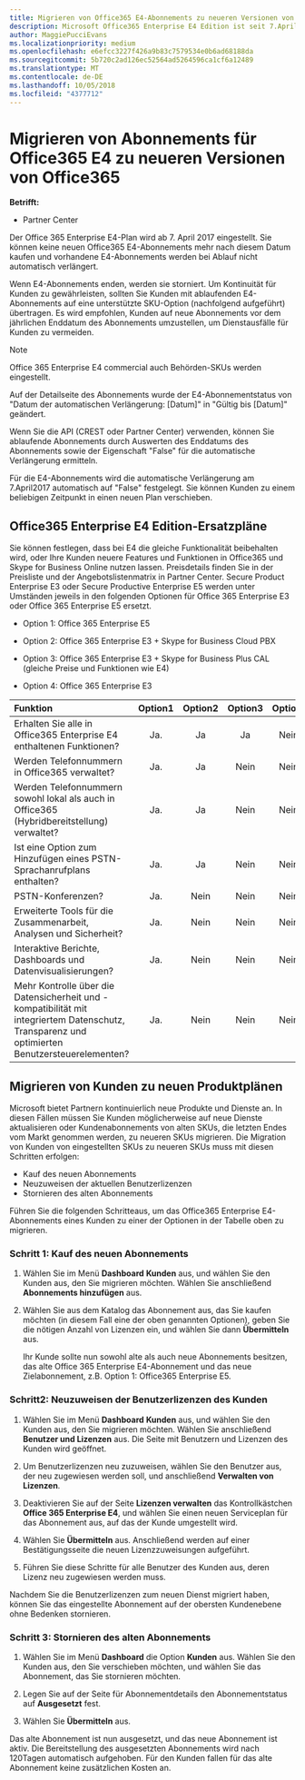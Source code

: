 ```yaml
---
title: Migrieren von Office365 E4-Abonnements zu neueren Versionen von Office365 | Partner Center
description: Microsoft Office365 Enterprise E4 Edition ist seit 7.April2017 eingestellt. Hier erfahren Sie, wie Sie Ihre Kundenabonnements zu neueren Versionen von Office365 migrieren.
author: MaggiePucciEvans
ms.localizationpriority: medium
ms.openlocfilehash: e6efcc3227f426a9b83c7579534e0b6ad68188da
ms.sourcegitcommit: 5b720c2ad126ec52564ad5264596ca1cf6a12489
ms.translationtype: MT
ms.contentlocale: de-DE
ms.lasthandoff: 10/05/2018
ms.locfileid: "4377712"
---
```

# <a name="migrate-office-365-e4-subscriptions-to-newer-office-365-versions"></a>Migrieren von Abonnements für Office365 E4 zu neueren Versionen von Office365

**Betrifft:**

-  Partner Center

Der Office 365 Enterprise E4-Plan wird ab 7. April 2017 eingestellt. Sie können keine neuen Office365 E4-Abonnements mehr nach diesem Datum kaufen und vorhandene E4-Abonnements werden bei Ablauf nicht automatisch verlängert.

Wenn E4-Abonnements enden, werden sie storniert. Um Kontinuität für Kunden zu gewährleisten, sollten Sie Kunden mit ablaufenden E4-Abonnements auf eine unterstützte SKU-Option (nachfolgend aufgeführt) übertragen. Es wird empfohlen, Kunden auf neue Abonnements vor dem jährlichen Enddatum des Abonnements umzustellen, um Dienstausfälle für Kunden zu vermeiden. 

> [!NOTE]  
>  Office 365 Enterprise E4 commercial auch Behörden-SKUs werden eingestellt.
 
Auf der Detailseite des Abonnements wurde der E4-Abonnementstatus von "Datum der automatischen Verlängerung: [Datum]" in "Gültig bis [Datum]" geändert. 

Wenn Sie die API (CREST oder Partner Center) verwenden, können Sie ablaufende Abonnements durch Auswerten des Enddatums des Abonnements sowie der Eigenschaft "False" für die automatische Verlängerung ermitteln. 

Für die E4-Abonnements wird die automatische Verlängerung am 7.April2017 automatisch auf "False" festgelegt. Sie können Kunden zu einem beliebigen Zeitpunkt in einen neuen Plan verschieben. 

## <a name="office-365-enterprise-e4-edition-replacement-plans"></a>Office365 Enterprise E4 Edition-Ersatzpläne

Sie können festlegen, dass bei E4 die gleiche Funktionalität beibehalten wird, oder Ihre Kunden neuere Features und Funktionen in Office365 und Skype for Business Online nutzen lassen. Preisdetails finden Sie in der Preisliste und der Angebotslistenmatrix in Partner Center. Secure Product Enterprise E3 oder Secure Productive Enterprise E5 werden unter Umständen jeweils in den folgenden Optionen für Office 365 Enterprise E3 oder Office 365 Enterprise E5 ersetzt.

- Option 1: Office 365 Enterprise E5

- Option 2: Office 365 Enterprise E3 + Skype for Business Cloud PBX

- Option 3: Office 365 Enterprise E3 + Skype for Business Plus CAL (gleiche Preise und Funktionen wie E4)

- Option 4: Office 365 Enterprise E3


| Funktion | Option1 | Option2 | Option3 | Option4 |
| :---    | :------: |   :---:  |   :---:  |   :---:  |
| Erhalten Sie alle in Office365 Enterprise E4 enthaltenen Funktionen? | Ja. | Ja | Ja | Nein. |
| Werden Telefonnummern in Office365 verwaltet? | Ja. | Ja | Nein | Nein. |
| Werden Telefonnummern sowohl lokal als auch in Office365 (Hybridbereitstellung) verwaltet? | Ja. | Ja | Nein | Nein. |
| Ist eine Option zum Hinzufügen eines PSTN-Sprachanrufplans enthalten? | Ja. | Ja | Nein | Nein. |
| PSTN-Konferenzen? | Ja. | Nein | Nein | Nein. |
| Erweiterte Tools für die Zusammenarbeit, Analysen und Sicherheit? | Ja. | Nein | Nein | Nein. |
| Interaktive Berichte, Dashboards und Datenvisualisierungen? | Ja. | Nein | Nein | Nein. | 
| Mehr Kontrolle über die Datensicherheit und -kompatibilität mit integriertem Datenschutz, Transparenz und optimierten Benutzersteuerelementen? | Ja. | Nein | Nein | Nein. | 

## <a name="transition-customers-to-new-product-plans"></a>Migrieren von Kunden zu neuen Produktplänen

Microsoft bietet Partnern kontinuierlich neue Produkte und Dienste an. In diesen Fällen müssen Sie Kunden möglicherweise auf neue Dienste aktualisieren oder Kundenabonnements von alten SKUs, die letzten Endes vom Markt genommen werden, zu neueren SKUs migrieren. Die Migration von Kunden von eingestellten SKUs zu neueren SKUs muss mit diesen Schritten erfolgen:

-   Kauf des neuen Abonnements
-   Neuzuweisen der aktuellen Benutzerlizenzen
-   Stornieren des alten Abonnements

Führen Sie die folgenden Schritteaus, um das Office365 Enterprise E4-Abonnements eines Kunden zu einer der Optionen in der Tabelle oben zu migrieren.

### <a name="step-1---purchase-the-new-subscription"></a>Schritt 1: Kauf des neuen Abonnements

1. Wählen Sie im Menü **Dashboard**&nbsp;**Kunden** aus, und wählen Sie den Kunden aus, den Sie migrieren möchten. Wählen Sie anschließend **Abonnements hinzufügen** aus.

2. Wählen Sie aus dem Katalog das Abonnement aus, das Sie kaufen möchten (in diesem Fall eine der oben genannten Optionen), geben Sie die nötigen Anzahl von Lizenzen ein, und wählen Sie dann **Übermitteln** aus.

   Ihr Kunde sollte nun sowohl alte als auch neue Abonnements besitzen, das alte Office 365 Enterprise E4-Abonnement und das neue Zielabonnement, z.B. Option 1: Office365 Enterprise E5.

### <a name="step-2---reassign-the-customers-users-licenses"></a>Schritt2: Neuzuweisen der Benutzerlizenzen des Kunden

1. Wählen Sie im Menü **Dashboard**&nbsp;**Kunden** aus, und wählen Sie den Kunden aus, den Sie migrieren möchten. Wählen Sie anschließend **Benutzer und Lizenzen** aus. Die Seite mit Benutzern und Lizenzen des Kunden wird geöffnet.

2. Um Benutzerlizenzen neu zuzuweisen, wählen Sie den Benutzer aus, der neu zugewiesen werden soll, und anschließend **Verwalten von Lizenzen**.

3. Deaktivieren Sie auf der Seite **Lizenzen verwalten** das Kontrollkästchen **Office 365 Enterprise E4**, und wählen Sie einen neuen Serviceplan für das Abonnement aus, auf das der Kunde umgestellt wird.

4. Wählen Sie **Übermitteln** aus. Anschließend werden auf einer Bestätigungsseite die neuen Lizenzzuweisungen aufgeführt.

5. Führen Sie diese Schritte für alle Benutzer des Kunden aus, deren Lizenz neu zugewiesen werden muss.

Nachdem Sie die Benutzerlizenzen zum neuen Dienst migriert haben, können Sie das eingestellte Abonnement auf der obersten Kundenebene ohne Bedenken stornieren.

### <a name="step-3---cancel-the-old-subscription"></a>Schritt 3: Stornieren des alten Abonnements

1. Wählen Sie im Menü **Dashboard** die Option **Kunden** aus. Wählen Sie den Kunden aus, den Sie verschieben möchten, und wählen Sie das Abonnement, das Sie stornieren möchten.

2. Legen Sie auf der Seite für Abonnementdetails den Abonnementstatus auf **Ausgesetzt** fest.

3. Wählen Sie **Übermitteln** aus.

Das alte Abonnement ist nun ausgesetzt, und das neue Abonnement ist aktiv. Die Bereitstellung des ausgesetzten Abonnements wird nach 120Tagen automatisch aufgehoben. Für den Kunden fallen für das alte Abonnement keine zusätzlichen Kosten an.



 



